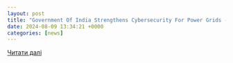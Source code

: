 ```yaml
---
layout: post
title: "Government Of India Strengthens Cybersecurity For Power Grids - SolarQuarter"
date: 2024-08-09 13:34:21 +0000
categories: [news]
---
```


[Читати далі](https://solarquarter.com/2024/08/09/government-of-india-strengthens-cybersecurity-for-power-grids/)

